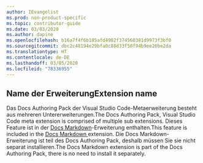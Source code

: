 ```yaml
---
author: IEvangelist
ms.prod: non-product-specific
ms.topic: contributor-guide
ms.date: 03/03/2020
ms.author: dapine
ms.openlocfilehash: b16a7f4f6b185afd4982f374560381d9973f3bf0
ms.sourcegitcommit: dbc2c48194e29bfa0c88d33f50f94b9ee26be2da
ms.translationtype: HT
ms.contentlocale: de-DE
ms.lasthandoff: 03/05/2020
ms.locfileid: "78336955"
---
```

## <a name="extension-name"></a><span data-ttu-id="92395-101">Name der Erweiterung</span><span class="sxs-lookup"><span data-stu-id="92395-101">Extension name</span></span>

<span data-ttu-id="92395-102">Das Docs Authoring Pack der Visual Studio Code-Metaerweiterung besteht aus mehreren Untererweiterungen.</span><span class="sxs-lookup"><span data-stu-id="92395-102">The Docs Authoring Pack, Visual Studio Code meta extension is comprised of multiple sub extensions.</span></span> <span data-ttu-id="92395-103">Dieses Feature ist in der <a href="https://marketplace.visualstudio.com/items?itemName=docsmsft.docs-markdown" target="_blank">Docs Markdown<span class="docon docon-navigate-external x-hidden-focus"></span></a>-Erweiterung enthalten.</span><span class="sxs-lookup"><span data-stu-id="92395-103">This feature is included in the <a href="https://marketplace.visualstudio.com/items?itemName=docsmsft.docs-markdown" target="_blank">Docs Markdown <span class="docon docon-navigate-external x-hidden-focus"></span></a> extension.</span></span> <span data-ttu-id="92395-104">Die Docs Markdown-Erweiterung ist teil des Docs Authoring Pack, deshalb müssen Sie sie nicht separat installieren.</span><span class="sxs-lookup"><span data-stu-id="92395-104">The Docs Markdown extension is part of the Docs Authoring Pack, there is no need to install it separately.</span></span>
